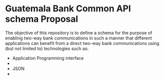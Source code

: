 # Guatemala Bank Common API schema Proposal

The objective of this repository is to define a schema for the purpose of enabling two-way bank communications in such a manner that different applications can benefit from a direct two-way bank communications using (but not limited to) technologies such as:

* Application Programming interface
*
* JSON
* 
